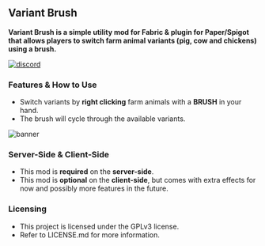 ## Variant Brush
**Variant Brush is a simple utility mod for Fabric & plugin for Paper/Spigot that allows players to switch farm animal
variants (pig, cow and chickens) using a brush.**

[![discord](https://cdn.jsdelivr.net/npm/@intergrav/devins-badges@3/assets/cozy/social/discord-plural_vector.svg)](https://discord.gg/zUetzp3Gzk)

### Features & How to Use
- Switch variants by **right clicking** farm animals with a **BRUSH** in your hand.
- The brush will cycle through the available variants.

![banner](https://i.imgur.com/JTMunih.png)

### Server-Side & Client-Side
- This mod is **required** on the **server-side**.
- This mod is **optional** on the **client-side**, but comes with
  extra effects for now and possibly more features in the future.

### Licensing
- This project is licensed under the GPLv3 license.
- Refer to LICENSE.md for more information.
